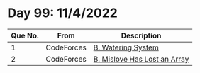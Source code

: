 # Day 99: 11/4/2022

| Que No. | From | Description |
| --- | --- | --- |
| 1 | CodeForces | [B. Watering System](https://codeforces.com/problemset/problem/967/B) |
| 2 | CodeForces | [B. Mislove Has Lost an Array](https://codeforces.com/problemset/problem/1204/B) |
